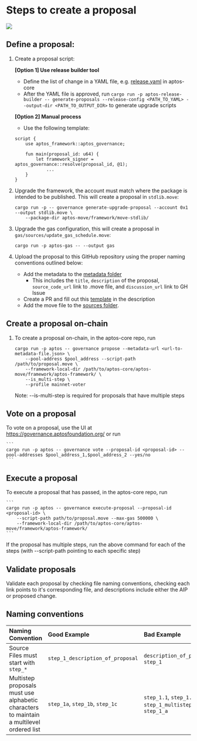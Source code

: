 # Steps to create a proposal

[![](https://mermaid.ink/img/pako:eNp1kMGKAjEMhl-l5NQF3QeYw4JOZU9e3MXL1kPoZLTSNkNtdUV9dzsjCiLmFP7_S8ifExhuCCpoHR_MBmMSv0oHUWryp6i1gQSKLnLHO3QrMR5_netImHr50_OeRGsdncVUPuQ7_XHbM-2HRC2XXFwOr0A9AEpOumLs6R0wkwvakkmvvhr8bzn7J5OfT4AReIoebVMynnpcQ9qQJw1VaQPlFNFp0OFSUMyJf47BQJViphHkrimRlMV1RA9Vi25XVGps4ji__W143-UKZJlo6w?type=png)](https://mermaid.live/edit#pako:eNp1kMGKAjEMhl-l5NQF3QeYw4JOZU9e3MXL1kPoZLTSNkNtdUV9dzsjCiLmFP7_S8ifExhuCCpoHR_MBmMSv0oHUWryp6i1gQSKLnLHO3QrMR5_netImHr50_OeRGsdncVUPuQ7_XHbM-2HRC2XXFwOr0A9AEpOumLs6R0wkwvakkmvvhr8bzn7J5OfT4AReIoebVMynnpcQ9qQJw1VaQPlFNFp0OFSUMyJf47BQJViphHkrimRlMV1RA9Vi25XVGps4ji__W143-UKZJlo6w)

## Define a proposal:

1. Create a proposal script:
    
    **[Option 1] Use release builder tool**
    - Define the list of change in a YAML file, e.g. [release.yaml](https://github.com/aptos-labs/aptos-core/blob/main/aptos-move/aptos-release-builder/data/release.yaml) in aptos-core
    - After the YAML file is approved, run `cargo run -p aptos-release-builder -- generate-proposals --release-config <PATH_TO_YAML> --output-dir <PATH_TO_OUTPUT_DIR>` to generate upgrade scripts
    
    **[Option 2] Manual process**
    - Use the following template:

    ```
    script {
        use aptos_framework::aptos_governance;

        fun main(proposal_id: u64) {
      	    let framework_signer = aptos_governance::resolve(proposal_id, @1);
      			...
      	}
    }
    ```

2. Upgrade the framework, the account must match where the package is intended to be published. This will create a proposal in `stdlib.move`:
    
    ```
    cargo run -p -- governance generate-upgrade-proposal --account 0x1 --output stdlib.move \
        --package-dir aptos-move/framework/move-stdlib/
    ```

3. Upgrade the gas configuration, this will create a proposal in `gas/sources/update_gas_schedule.move`:

    ```
    cargo run -p aptos-gas -- --output gas
    ```

4. Upload the proposal to this GitHub repository using the proper naming conventions outlined below:
    - Add the metadata to the [metadata folder](https://github.com/aptos-foundation/mainnet-proposals/tree/main/metadata)
      * This includes the `title`, `description` of the proposal, `source_code_url` link to .move file, and `discussion_url` link to GH Issue
    - Create a PR and fill out this [template](https://github.com/aptos-foundation/mainnet-proposals/blob/main/.github/PULL_REQUEST_TEMPLATE.md) in the description
    - Add the move file to the [sources folder](https://github.com/aptos-foundation/mainnet-proposals/tree/main/sources0).

## Create a proposal on-chain
1. To create a proposal on-chain, in the aptos-core repo, run
    ```
    cargo run -p aptos -- governance propose --metadata-url <url-to-metadata-file.json> \
        --pool-address $pool_address --script-path /path/to/proposal.move \
        --framework-local-dir /path/to/aptos-core/aptos-move/framework/aptos-framework/ \
        --is_multi-step \
        --profile mainnet-voter
    ```
    Note: --is-multi-step is required for proposals that have multiple steps

## Vote on a proposal
To vote on a proposal, use the UI at https://governance.aptosfoundation.org/ or run

    ```
    cargo run -p aptos -- governance vote --proposal-id <proposal-id> --pool-addresses $pool_address_1,$pool_address_2 --yes/no
    ```

## Execute a proposal
To execute a proposal that has passed, in the aptos-core repo, run
    
    ```
    cargo run -p aptos -- governance execute-proposal --proposal-id <proposal-id> \
        --script-path path/to/proposal.move --max-gas 500000 \
        --framework-local-dir /path/to/aptos-core/aptos-move/framework/aptos-framework/
    ```
 If the proposal has multiple steps, run the above command for each of the steps (with --script-path pointing to each specific step)

## Validate proposals
Validate each proposal by checking file naming conventions, checking each link points to it's corresponding file, and descriptions include either the AIP or proposed change. 

## Naming conventions

| Naming Convention | Good Example | Bad Example |
|:--|:--|:--|
| Source Files must start with `step_*` | `step_1_description_of_proposal` | `description_of_proposal`, `step_1`|
| Multistep proposals must use alphabetic characters to maintain a multilevel ordered list | `step_1a`, `step_1b`, `step_1c` | `step_1.1`, `step_1.0`, `step_1_multistep_a`, `step_1_a`|


